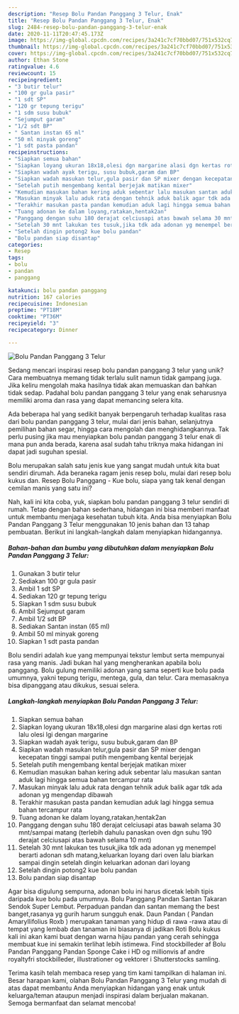 ```yaml
---
description: "Resep Bolu Pandan Panggang 3 Telur, Enak"
title: "Resep Bolu Pandan Panggang 3 Telur, Enak"
slug: 2484-resep-bolu-pandan-panggang-3-telur-enak
date: 2020-11-11T20:47:45.173Z
image: https://img-global.cpcdn.com/recipes/3a241c7cf70bbd07/751x532cq70/bolu-pandan-panggang-3-telur-foto-resep-utama.jpg
thumbnail: https://img-global.cpcdn.com/recipes/3a241c7cf70bbd07/751x532cq70/bolu-pandan-panggang-3-telur-foto-resep-utama.jpg
cover: https://img-global.cpcdn.com/recipes/3a241c7cf70bbd07/751x532cq70/bolu-pandan-panggang-3-telur-foto-resep-utama.jpg
author: Ethan Stone
ratingvalue: 4.6
reviewcount: 15
recipeingredient:
- "3 butir telur"
- "100 gr gula pasir"
- "1 sdt SP"
- "120 gr tepung terigu"
- "1 sdm susu bubuk"
- "Sejumput garam"
- "1/2 sdt BP"
- " Santan instan 65 ml"
- "50 ml minyak goreng"
- "1 sdt pasta pandan"
recipeinstructions:
- "Siapkan semua bahan"
- "Siapkan loyang ukuran 18x18,olesi dgn margarine alasi dgn kertas roti lalu olesi lgi dengan margarine"
- "Siapkan wadah ayak terigu, susu bubuk,garam dan BP"
- "Siapkan wadah masukan telur,gula pasir dan SP mixer dengan kecepatan tinggi sampai putih mengembang kental berjejak"
- "Setelah putih mengembang kental berjejak matikan mixer"
- "Kemudian masukan bahan kering aduk sebentar lalu masukan santan aduk lagi hingga semua bahan tercampur rata"
- "Masukan minyak lalu aduk rata dengan tehnik aduk balik agar tdk ada adonan yg mengendap dibawah"
- "Terakhir masukan pasta pandan kemudian aduk lagi hingga semua bahan tercampur rata"
- "Tuang adonan ke dalam loyang,ratakan,hentak2an"
- "Panggang dengan suhu 180 derajat celciusapi atas bawah selama 30 mnt/sampai matang (terlebih dahulu panaskan oven dgn suhu 190 derajat celciusapi atas bawah selama 10 mnt)"
- "Setelah 30 mnt lakukan tes tusuk,jika tdk ada adonan yg menempel berarti adonan sdh matang,keluarkan loyang dari oven lalu biarkan sampai dingin setelah dingin keluarkan adonan dari loyang"
- "Setelah dingin potong2 kue bolu pandan"
- "Bolu pandan siap disantap"
categories:
- Resep
tags:
- bolu
- pandan
- panggang

katakunci: bolu pandan panggang 
nutrition: 167 calories
recipecuisine: Indonesian
preptime: "PT18M"
cooktime: "PT36M"
recipeyield: "3"
recipecategory: Dinner

---
```



![Bolu Pandan Panggang 3 Telur](https://img-global.cpcdn.com/recipes/3a241c7cf70bbd07/751x532cq70/bolu-pandan-panggang-3-telur-foto-resep-utama.jpg)

Sedang mencari inspirasi resep bolu pandan panggang 3 telur yang unik? Cara membuatnya memang tidak terlalu sulit namun tidak gampang juga. Jika keliru mengolah maka hasilnya tidak akan memuaskan dan bahkan tidak sedap. Padahal bolu pandan panggang 3 telur yang enak seharusnya memiliki aroma dan rasa yang dapat memancing selera kita.

Ada beberapa hal yang sedikit banyak berpengaruh terhadap kualitas rasa dari bolu pandan panggang 3 telur, mulai dari jenis bahan, selanjutnya pemilihan bahan segar, hingga cara mengolah dan menghidangkannya. Tak perlu pusing jika mau menyiapkan bolu pandan panggang 3 telur enak di mana pun anda berada, karena asal sudah tahu triknya maka hidangan ini dapat jadi suguhan spesial.

Bolu merupakan salah satu jenis kue yang sangat mudah untuk kita buat sendiri dirumah. Ada beraneka ragam jenis resep bolu, mulai dari resep bolu kukus dan. Resep Bolu Panggang - Kue bolu, siapa yang tak kenal dengan cemilan manis yang satu ini?


Nah, kali ini kita coba, yuk, siapkan bolu pandan panggang 3 telur sendiri di rumah. Tetap dengan bahan sederhana, hidangan ini bisa memberi manfaat untuk membantu menjaga kesehatan tubuh kita. Anda bisa menyiapkan Bolu Pandan Panggang 3 Telur menggunakan 10 jenis bahan dan 13 tahap pembuatan. Berikut ini langkah-langkah dalam menyiapkan hidangannya.

<!--inarticleads1-->

##### Bahan-bahan dan bumbu yang dibutuhkan dalam menyiapkan Bolu Pandan Panggang 3 Telur:

1. Gunakan 3 butir telur
1. Sediakan 100 gr gula pasir
1. Ambil 1 sdt SP
1. Sediakan 120 gr tepung terigu
1. Siapkan 1 sdm susu bubuk
1. Ambil Sejumput garam
1. Ambil 1/2 sdt BP
1. Sediakan  Santan instan (65 ml)
1. Ambil 50 ml minyak goreng
1. Siapkan 1 sdt pasta pandan


Bolu sendiri adalah kue yang mempunyai tekstur lembut serta mempunyai rasa yang manis. Jadi bukan hal yang mengherankan apabila bolu panggang. Bolu gulung memiliki adonan yang sama seperti kue bolu pada umumnya, yakni tepung terigu, mentega, gula, dan telur. Cara memasaknya bisa dipanggang atau dikukus, sesuai selera. 

<!--inarticleads2-->

##### Langkah-langkah menyiapkan Bolu Pandan Panggang 3 Telur:

1. Siapkan semua bahan
1. Siapkan loyang ukuran 18x18,olesi dgn margarine alasi dgn kertas roti lalu olesi lgi dengan margarine
1. Siapkan wadah ayak terigu, susu bubuk,garam dan BP
1. Siapkan wadah masukan telur,gula pasir dan SP mixer dengan kecepatan tinggi sampai putih mengembang kental berjejak
1. Setelah putih mengembang kental berjejak matikan mixer
1. Kemudian masukan bahan kering aduk sebentar lalu masukan santan aduk lagi hingga semua bahan tercampur rata
1. Masukan minyak lalu aduk rata dengan tehnik aduk balik agar tdk ada adonan yg mengendap dibawah
1. Terakhir masukan pasta pandan kemudian aduk lagi hingga semua bahan tercampur rata
1. Tuang adonan ke dalam loyang,ratakan,hentak2an
1. Panggang dengan suhu 180 derajat celciusapi atas bawah selama 30 mnt/sampai matang (terlebih dahulu panaskan oven dgn suhu 190 derajat celciusapi atas bawah selama 10 mnt)
1. Setelah 30 mnt lakukan tes tusuk,jika tdk ada adonan yg menempel berarti adonan sdh matang,keluarkan loyang dari oven lalu biarkan sampai dingin setelah dingin keluarkan adonan dari loyang
1. Setelah dingin potong2 kue bolu pandan
1. Bolu pandan siap disantap


Agar bisa digulung sempurna, adonan bolu ini harus dicetak lebih tipis daripada kue bolu pada umumnya. Bolu Panggang Pandan Santan Takaran Sendok Super Lembut. Perpaduan pandan dan santan memang the best banget,rasanya yg gurih harum sungguh enak. Daun Pandan ( Pandan Amaryllifolius Roxb ) merupakan tanaman yang hidup di rawa -rawa atau di tempat yang lembab dan tanaman ini biasanya di jadikan Roti Bolu kukus kali ini akan kami buat dengan warna hijau pandan yang cerah sehingga membuat kue ini semakin terlihat lebih istimewa. Find stockbilleder af Bolu Pandan Panggang Pandan Sponge Cake i HD og millionvis af andre royaltyfri stockbilleder, illustrationer og vektorer i Shutterstocks samling. 

Terima kasih telah membaca resep yang tim kami tampilkan di halaman ini. Besar harapan kami, olahan Bolu Pandan Panggang 3 Telur yang mudah di atas dapat membantu Anda menyiapkan hidangan yang enak untuk keluarga/teman ataupun menjadi inspirasi dalam berjualan makanan. Semoga bermanfaat dan selamat mencoba!
